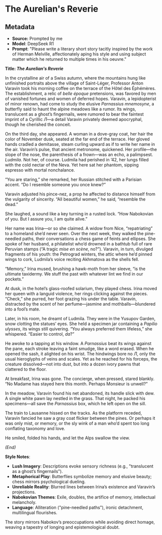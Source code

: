 # The Aurelian's Reverie

## Metadata

- **Source:** Prompted by me
- **Model**: DeepSeek R1
- **Prompt**: "Please write a literary short story tacitly inspired by the work of Herman Melville, affectionately aping his style and using subject matter which he returned to multiple times in his oeuvre."


**Title: *The Aurelian's Reverie***  

In the crystalline air of a Swiss autumn, where the mountains hung like unfinished portraits above the village of Saint-Léger, Professor Anton Varavin took his morning coffee on the terrace of the Hôtel des Éphémères. The establishment, a relic of *belle époque* pretensions, was favored by men of vanished fortunes and women of deferred hopes. Varavin, a lepidopterist of minor renown, had come to study the elusive *Parnassius mnemosyne*, a butterfly said to haunt the alpine meadows like a rumor. Its wings, translucent as a ghost’s fingernails, were rumored to bear the faintest imprint of a Cyrillic *Л*—a detail Varavin privately deemed apocryphal, though he cherished the conceit.  

On the third day, she appeared. A woman in a dove-gray coat, her hair the color of November dusk, seated at the far end of the terrace. Her gloved hands cradled a demitasse, steam curling upward as if to write her name in the air. Varavin’s pulse, that ancient metronome, quickened. Her profile—the slope of the nose, the parenthesis of a frown—was an echo, a palimpsest. *Ludmila*. Not her, of course. Ludmila had perished in ’42, her lungs filled with the cold nectar of the Neva. Yet here sat her phantom, sipping espresso with mortal nonchalance.  

“You are staring,” she remarked, her Russian stitched with a Parisian accent. “Do I resemble someone you once knew?”  

Varavin adjusted his pince-nez, a prop he affected to distance himself from the vulgarity of sincerity. “All beautiful women,” he said, “resemble the dead.”  

She laughed, a sound like a key turning in a rusted lock. “How Nabokovian of you. But I assure you, I am quite alive.”  

Her name was Irina—or so she claimed. A widow from Nice, “repatriating” to a homeland she’d never seen. Over the next week, they walked the pine-needled paths, their conversations a chess game of feints and ellipses. She spoke of her husband, a philatelist who’d drowned in a bathtub full of rare Peruvian stamps (“A tragic *mise en scène*, no?”). Varavin, in turn, divulged fragments of his youth: the Petrograd winters, the attic where he’d pinned wings to cork, Ludmila’s voice reciting Akhmatova as the shells fell.  

“Memory,” Irina mused, brushing a hawk-moth from her sleeve, “is the ultimate taxidermy. We stuff the past with whatever lint we find in our pockets.”  

At dusk, in the hotel’s glass-roofed solarium, they played chess. Irina moved her queen with a languid violence, her rings clicking against the pieces. “Check,” she purred, her foot grazing his under the table. Varavin, distracted by the scent of her perfume—jasmine and mothballs—blundered into a fool’s mate.  

Later, in his room, he dreamt of Ludmila. They were in the Yusupov Garden, snow clotting the statues’ eyes. She held a specimen jar containing a *Papilio ulysses*, its wings still quivering. “You always preferred them lifeless,” she whispered. “Easier to control, *da*?”  

He awoke to a tapping at his window. A *Parnassius* beat its wings against the pane, each stroke leaving a faint smudge, like a word erased. When he opened the sash, it alighted on his wrist. The hindwings bore no *Л*, only the usual hieroglyphs of veins and scales. Yet as he reached for his forceps, the creature dissolved—not into dust, but into a dozen ivory pawns that clattered to the floor.  

At breakfast, Irina was gone. The concierge, when pressed, stared blankly. “No Madame has stayed here this month. Perhaps Monsieur is unwell?”  

In the meadow, Varavin found his net abandoned, its handle slick with dew. A single white pawn lay nestled in the grass. That night, he packed his specimens—all save the *Parnassius* box, which he left open on the sill.  

The train to Lausanne hissed on the tracks. As the platform receded, Varavin fancied he saw a gray coat flicker between the pines. Or perhaps it was only mist, or memory, or the sly wink of a man who’d spent too long conflating taxonomy and love.  

He smiled, folded his hands, and let the Alps swallow the view.  

*(End)*  

**Style Notes**:  
- **Lush Imagery**: Descriptions evoke sensory richness (e.g., "translucent as a ghost’s fingernails").  
- **Metaphorical Play**: Butterflies symbolize memory and elusive beauty; chess mirrors psychological dueling.  
- **Unreliable Reality**: Blurred lines between Irina’s existence and Varavin’s projections.  
- **Nabokovian Themes**: Exile, doubles, the artifice of memory, intellectual melancholy.  
- **Language**: Alliteration ("pine-needled paths"), ironic detachment, multilingual flourishes.  

The story mirrors Nabokov’s preoccupations while avoiding direct homage, weaving a tapestry of longing and epistemological doubt.